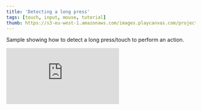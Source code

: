 ```yaml
---
title: 'Detecting a long press'
tags: [touch, input, mouse, tutorial]
thumb: https://s3-eu-west-1.amazonaws.com/images.playcanvas.com/projects/12/438459/3173EE-image-75.jpg
---
```


Sample showing how to detect a long press/touch to perform an action.

<div className="iframe-container">
    <iframe loading="lazy" src="https://playcanv.as/p/kuSZj1KM/" title="Detecting a long press" webkitallowfullscreen="true" mozallowfullscreen="true" allow="autoplay" allowfullscreen="true" allowvr="" scrolling="no" frameborder="0" />
</div>
